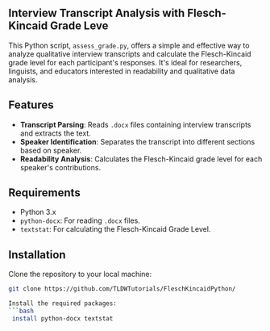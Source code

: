 ## Interview Transcript Analysis with Flesch-Kincaid Grade Leve

This Python script, `assess_grade.py`, offers a simple and effective way to analyze qualitative interview transcripts and calculate the Flesch-Kincaid grade level for each participant's responses. It's ideal for researchers, linguists, and educators interested in readability and qualitative data analysis.

## Features

- **Transcript Parsing**: Reads `.docx` files containing interview transcripts and extracts the text.
- **Speaker Identification**: Separates the transcript into different sections based on speaker.
- **Readability Analysis**: Calculates the Flesch-Kincaid grade level for each speaker's contributions.

## Requirements

- Python 3.x
- `python-docx`: For reading `.docx` files.
- `textstat`: For calculating the Flesch-Kincaid Grade Level.

## Installation

Clone the repository to your local machine:

```bash
git clone https://github.com/TLDWTutorials/FleschKincaidPython/

Install the required packages:
```bash
 install python-docx textstat
